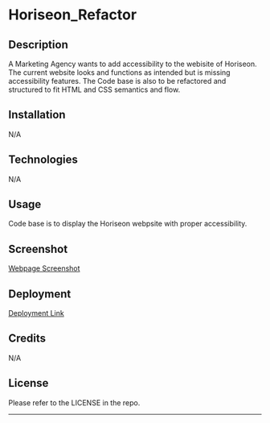 # Horiseon_Refactor

## Description

A Marketing Agency wants to add accessibility to the webisite of Horiseon. The current website looks and functions as intended but is missing accessibility features. The Code base is also to be refactored and structured to fit HTML and CSS semantics and flow. 

## Installation

N/A

## Technologies 

N/A

## Usage

Code base is to display the Horiseon webpsite with proper accessibility.

## Screenshot

<a href="https://user-images.githubusercontent.com/98428608/208545907-c8c71749-cf6d-4c31-8209-b408b8332dda.png">Webpage Screenshot</a>

## Deployment

<a href="https://bjthompson12.github.io/Horiseon_Refactor/">Deployment Link</a>

## Credits

N/A

## License

Please refer to the LICENSE in the repo.

----